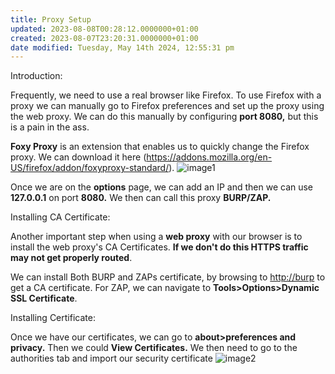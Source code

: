 ```yaml
---
title: Proxy Setup
updated: 2023-08-08T00:28:12.0000000+01:00
created: 2023-08-07T23:20:31.0000000+01:00
date modified: Tuesday, May 14th 2024, 12:55:31 pm
---
```


Introduction:

Frequently, we need to use a real browser like Firefox. To use Firefox with a proxy we can manually go to Firefox preferences and set up the proxy using the web proxy. We can do this manually by configuring **port 8080,** but this is a pain in the ass.

**Foxy Proxy** is an extension that enables us to quickly change the Firefox proxy. We can download it here (<https://addons.mozilla.org/en-US/firefox/addon/foxyproxy-standard/>).
![image1](../../../../_resources/image1-167.png)

Once we are on the **options** page, we can add an IP and then we can use **127.0.0.1** on port **8080.** We then can call this proxy **BURP/ZAP.**

Installing CA Certificate:

Another important step when using a **web proxy** with our browser is to install the web proxy's CA Certificates. **If we don't do this HTTPS traffic may not get properly routed**.

We can install Both BURP and ZAPs certificate, by browsing to <http://burp> to get a CA certificate. For ZAP, we can navigate to **Tools\>Options\>Dynamic SSL Certificate**.

Installing Certificate:

Once we have our certificates, we can go to **about\>preferences and privacy.** Then we could **View Certificates.** We then need to go to the authorities tab and import our security certificate
![image2](../../../../_resources/image2-137.png)

